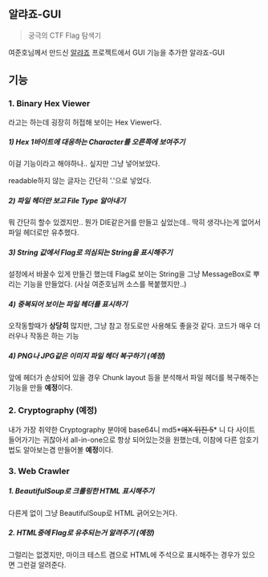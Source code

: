 ## 알랴죠-GUI
> 궁극의 CTF Flag  탐색기

여준호님께서 만드신 [알랴죠](https://github.com/JunhoYeo/Allyajyo) 프로젝트에서 GUI 기능을 추가한 알랴죠-GUI

## 기능

### 1. Binary Hex Viewer

라고는 하는데 굉장히 허접해 보이는 Hex Viewer다. 

##### 1) Hex 1바이트에 대응하는 Character를 오른쪽에 보여주기

이걸 기능이라고 해야하나.. 싶지만 그냥 넣어보았다.

readable하지 않는 글자는 간단히 '.'으로 넣었다.

##### 2) 파일 헤더만 보고 File Type 알아내기

뭐 간단히 할수 있겠지만.. 뭔가 DIE같은거를 만들고 싶었는데.. 딱히 생각나는게 없어서 파일 헤더로만 유추했다.

##### 3) String 값에서 Flag로 의심되는 String을 표시해주기

설정에서 바꿀수 있게 만들긴 했는데 Flag로 보이는 String을 그냥 MessageBox로 뿌리는 기능을 만들었다. (사실 여준호님꺼 소스를 복붙했지만..)

##### 4) 중복되어 보이는 파일 헤더를 표시하기

오작동할때가 **상당히** 많지만, 그냥 참고 정도로만 사용해도 좋을것 같다. 코드가 매우 더러우나 작동은 하는 기능

##### 4) PNG나 JPG같은 이미지 파일 헤더 복구하기 (예정)

앞에 헤더가 손상되어 있을 경우 Chunk layout 등을 분석해서 파일 헤더를 복구해주는 기능을 만들 **예정**이다.

### 2. Cryptography (예정)

내가 가장 취약한 Cryptography 분야에 base64니 md5*~~애X 뒤진 5~~* 니 다 사이트 들어가기는 귀찮아서 all-in-one으로 항상 되어있는것을 원했는데, 이참에 다른 암호기법도 알아보는겸 만들어볼 **예정**이다.

### 3. Web Crawler

##### 1. BeautifulSoup로 크롤링한 HTML 표시해주기

다른게 없이 그냥 BeautifulSoup로 HTML 긁어오는거다.

##### 2. HTML중에 Flag로 유추되는거 알려주기 (예정)

그럴리는 없겠지만, 마이크 테스트 겸으로 HTML에 주석으로 표시해주는 경우가 있으면 그런걸 알려준다.

